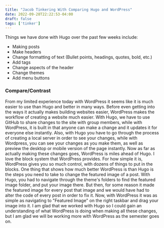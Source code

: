 ```yaml
---
title: "Jacob Tinkering With Comparing Hugo and WordPress"
date: 2022-09-28T22:22:53-04:00
draft: false
tags: ['tinker']
---
```


Things we have done with Hugo over the past few weeks include:

* Making posts
* Make headers
* Change formatting of text (Bullet points, headings, quotes, bold, etc.)
* Add tags
* Change aspects of the header
* Change themes
* Add menu buttons

### Compare/Contrast

From my limited experience today with WordPress it seems like it is much easier to use than Hugo and better in many ways. Before even getting into the ways it actually makes building websites easier, WordPress makes the workflow of creating a website much easier. With Hugo, we have to use GitHub to share changes to the site with group members, while with WordPress, it is built in that anyone can make a change and it updates it for everyone else instantly. Also, with Hugo you have to go through the process of creating a local server in order to see your changes, while with Wordpress, you can see your changes as you make them, as well as preview the desktop or mobile version of the page instantly. Now as far as actually making these changes goes, WordPress is miles ahead of Hugo. I love the block system that WordPress provides. For how simple it is, WordPress gives you so much control, with dozens of things to put in the blocks. One thing that shows how much better WordPress is than Hugo is the steps you need to take to change the featured image of a post. With Hugo, you had to navigate through the theme's folders to find the featured image folder, and put your image there. But then, for some reason it made the featured image for every post that image and we would have had to alter the code of every post in order to fix it. Now, with WordPress it was as simple as navigating to "Featured Image" on the right taskbar and drag your image into it. I am glad that we worked with Hugo so I could gain an understanding of what WordPress is doing when making all these changes, but I am glad we will be working more with WordPress as the semester goes on.


